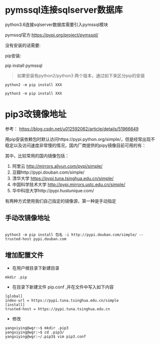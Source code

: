 # pymssql连接sqlserver数据库

python3.6连接sqlserver数据库需要引入pymssql模块

pymssql官方:https://pypi.org/project/pymssql/

没有安装的话需要:

pip安装:

pip install pymssql

> 如果安装有python2/python3 两个版本，通过如下来区分pip的安装

```
python2 -m pip install XXX

python3 -m pip install XXX

```


# pip3改镜像地址

参考：
https://blog.csdn.net/u012592062/article/details/51966649

用pip安装依赖包时默认访问https://pypi.python.org/simple/，但是经常出现不稳定以及访问速度非常慢的情况，国内厂商提供的pipy镜像目前可用的有：

其中，比较常用的国内镜像包括：

1. 阿里云 http://mirrors.aliyun.com/pypi/simple/
2. 豆瓣http://pypi.douban.com/simple/
3. 清华大学 https://pypi.tuna.tsinghua.edu.cn/simple/
4. 中国科学技术大学 http://pypi.mirrors.ustc.edu.cn/simple/
5. 华中科技大学http://pypi.hustunique.com/

有两种方式使用我们自己指定的镜像源，第一种是手动指定



## 手动改镜像地址

```

python3 -m pip install 包名 -i http://pypi.douban.com/simple/ --trusted-host pypi.douban.com

```

## 增加配置文件

- 在用户根目录下新建目录

```
mkdir .pip
```
- 在目录下新建文件 pip.conf ,并在文件中写入如下内容

```
[global]
index-url = https://pypi.tuna.tsinghua.edu.cn/simple
[install]
trusted-host = https://pypi.tuna.tsinghua.edu.cn
```

- 修改
```
yangxiying@wgr:~$ mkdir .pip3
yangxiying@wgr:~$ cd .pip3/
yangxiying@wgr:~/.pip3$ vim pip3.conf
```

